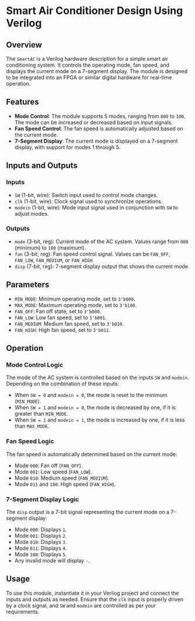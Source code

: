 # Smart Air Conditioner Design Using Verilog

## Overview

The `SmartAC` is a Verilog hardware description for a simple smart air conditioning system. It controls the operating mode, fan speed, and displays the current mode on a 7-segment display. The module is designed to be integrated into an FPGA or similar digital hardware for real-time operation.

## Features

- **Mode Control**: The module supports 5 modes, ranging from `000` to `100`. The mode can be increased or decreased based on input signals.
- **Fan Speed Control**: The fan speed is automatically adjusted based on the current mode.
- **7-Segment Display**: The current mode is displayed on a 7-segment display, with support for modes 1 through 5.

## Inputs and Outputs

### Inputs
- `SW` (1-bit, wire): Switch input used to control mode changes.
- `clk` (1-bit, wire): Clock signal used to synchronize operations.
- `modein` (1-bit, wire): Mode input signal used in conjunction with `SW` to adjust modes.

### Outputs
- `mode` (3-bit, reg): Current mode of the AC system. Values range from `000` (minimum) to `100` (maximum).
- `fan` (3-bit, reg): Fan speed control signal. Values can be `FAN_OFF`, `FAN_LOW`, `FAN_MEDIUM`, or `FAN_HIGH`.
- `disp` (7-bit, reg): 7-segment display output that shows the current mode.

## Parameters

- `MIN_MODE`: Minimum operating mode, set to `3'b000`.
- `MAX_MODE`: Maximum operating mode, set to `3'b100`.
- `FAN_OFF`: Fan off state, set to `3'b000`.
- `FAN_LOW`: Low fan speed, set to `3'b001`.
- `FAN_MEDIUM`: Medium fan speed, set to `3'b010`.
- `FAN_HIGH`: High fan speed, set to `3'b011`.

## Operation

### Mode Control Logic
The mode of the AC system is controlled based on the inputs `SW` and `modein`. Depending on the combination of these inputs:
- When `SW = 0` and `modein = 0`, the mode is reset to the minimum (`MIN_MODE`).
- When `SW = 1` and `modein = 0`, the mode is decreased by one, if it is greater than `MIN_MODE`.
- When `SW = 1` and `modein = 1`, the mode is increased by one, if it is less than `MAX_MODE`.

### Fan Speed Logic
The fan speed is automatically determined based on the current mode:
- Mode `000`: Fan off (`FAN_OFF`).
- Mode `001`: Low speed (`FAN_LOW`).
- Mode `010`: Medium speed (`FAN_MEDIUM`).
- Mode `011` and `100`: High speed (`FAN_HIGH`).

### 7-Segment Display Logic
The `disp` output is a 7-bit signal representing the current mode on a 7-segment display:
- Mode `000`: Displays `1`.
- Mode `001`: Displays `2`.
- Mode `010`: Displays `3`.
- Mode `011`: Displays `4`.
- Mode `100`: Displays `5`.
- Any invalid mode will display `-`.

## Usage

To use this module, instantiate it in your Verilog project and connect the inputs and outputs as needed. Ensure that the `clk` input is properly driven by a clock signal, and `SW` and `modein` are controlled as per your requirements.
